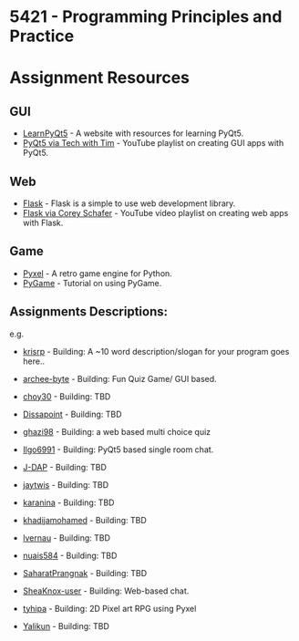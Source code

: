 # 5421 - Programming Principles and Practice


Assignment Resources
======================

## GUI

* [LearnPyQt5](https://www.learnpyqt.com/) - A website with resources for learning PyQt5.
* [PyQt5 via Tech with Tim](https://www.youtube.com/watch?v=Vde5SH8e1OQ&list=PLzMcBGfZo4-lB8MZfHPLTEHO9zJDDLpYj) - YouTube playlist on creating GUI apps with PyQt5.

## Web
* [Flask](https://flask.palletsprojects.com/en/1.1.x/quickstart/) - Flask is a simple to use web development library.
* [Flask via Corey Schafer](https://www.youtube.com/watch?v=MwZwr5Tvyxo&list=PL-osiE80TeTs4UjLw5MM6OjgkjFeUxCYH) - YouTube video playlist on creating web apps with Flask.

## Game
* [Pyxel](https://github.com/kitao/pyxel) - A retro game engine for Python.
* [PyGame](https://realpython.com/pygame-a-primer/) - Tutorial on using PyGame.


## Assignments Descriptions:
e.g.
* [krisrp](https://github.com/krisrp) - Building: A ~10 word description/slogan for your program goes here.. 

* [archee-byte](https://github.com/archee-byte) - Building: Fun Quiz Game/ GUI based. 
* [choy30](https://github.com/choy30) - Building: TBD
* [Dissapoint](https://github.com/Dissapoint) - Building: TBD
* [ghazi98](https://github.com/ghazi98) - Building: a web based multi choice quiz
* [Ilgo6991](https://github.com/Ilgo6991) - Building: PyQt5 based single room chat.
* [J-DAP](https://github.com/J-DAP) - Building: TBD
* [jaytwis](https://github.com/jaytwis) - Building: TBD
* [karanina](https://github.com/karanina) - Building: TBD
* [khadijamohamed](https://github.com/khadijamohamed) - Building: TBD
* [lvernau](https://github.com/lvernau) - Building: TBD
* [nuais584](https://github.com/nuais584) - Building: TBD
* [SaharatPrangnak](https://github.com/SaharatPrangnak) - Building: TBD
* [SheaKnox-user](https://github.com/SheaKnox-user) - Building: Web-based chat.
* [tyhipa](https://github.com/tyhipa) - Building: 2D Pixel art RPG using Pyxel
* [Yalikun](https://github.com/Yalikun) - Building: TBD

